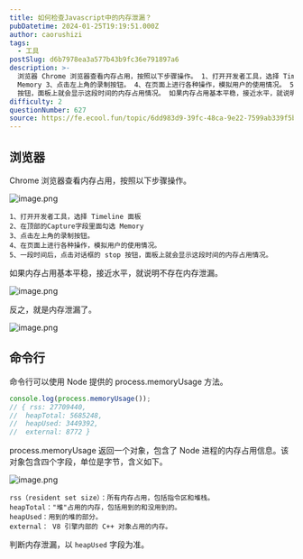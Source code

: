 ```yaml
---
title: 如何检查Javascript中的内存泄漏？
pubDatetime: 2024-01-25T19:19:51.000Z
author: caorushizi
tags:
  - 工具
postSlug: d6b7978ea3a577b43b9fc36e791897a6
description: >-
  浏览器 Chrome 浏览器查看内存占用，按照以下步骤操作。 1、打开开发者工具，选择 Timeline 面板 2、在顶部的Capture字段里面勾选
  Memory 3、点击左上角的录制按钮。 4、在页面上进行各种操作，模拟用户的使用情况。 5、一段时间后，点击对话框的 stop
  按钮，面板上就会显示这段时间的内存占用情况。 如果内存占用基本平稳，接近水平，就说明不存在内存泄漏。 反之，就是内存泄
difficulty: 2
questionNumber: 627
source: https://fe.ecool.fun/topic/6dd983d9-39fc-48ca-9e22-7599ab339f5b
---
```


## 浏览器

Chrome 浏览器查看内存占用，按照以下步骤操作。

![image.png](https://static.ecool.fun//article/b822300b-cf04-4c9f-9d88-06bd331726c0.png)

```
1、打开开发者工具，选择 Timeline 面板
2、在顶部的Capture字段里面勾选 Memory
3、点击左上角的录制按钮。
4、在页面上进行各种操作，模拟用户的使用情况。
5、一段时间后，点击对话框的 stop 按钮，面板上就会显示这段时间的内存占用情况。
```

如果内存占用基本平稳，接近水平，就说明不存在内存泄漏。

![image.png](https://static.ecool.fun//article/5b616638-2dbc-49a7-9bde-97271ec206b1.png)

反之，就是内存泄漏了。

![image.png](https://static.ecool.fun//article/a05a6942-5cbe-42c8-a213-9122a9a851db.png)

## 命令行

命令行可以使用 Node 提供的 process.memoryUsage 方法。

```js
console.log(process.memoryUsage());
// { rss: 27709440,
//  heapTotal: 5685248,
//  heapUsed: 3449392,
//  external: 8772 }
```

process.memoryUsage 返回一个对象，包含了 Node 进程的内存占用信息。该对象包含四个字段，单位是字节，含义如下。

![image.png](https://static.ecool.fun//article/518da811-c80c-4bc2-a4d6-ba02bf8c508b.png)

```
rss（resident set size）：所有内存占用，包括指令区和堆栈。
heapTotal："堆"占用的内存，包括用到的和没用到的。
heapUsed：用到的堆的部分。
external： V8 引擎内部的 C++ 对象占用的内存。
```

判断内存泄漏，以 `heapUsed` 字段为准。
